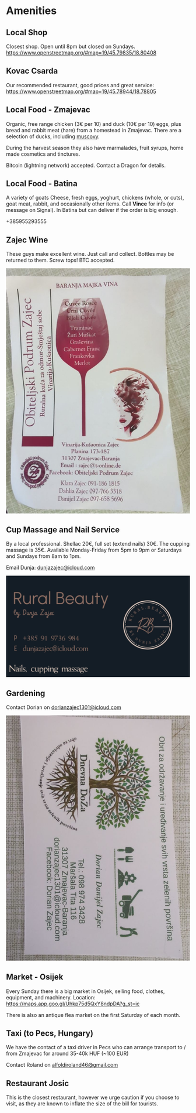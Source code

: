 # Amenities

## Local Shop

Closest shop.  Open until 8pm but closed on Sundays.  https://www.openstreetmap.org/#map=19/45.79835/18.80408

## Kovac Csarda

Our recommended restaurant, good prices and great service:  https://www.openstreetmap.org/#map=19/45.78944/18.78805

## Local Food - Zmajevac

Organic, free range chicken (3€ per 10) and duck (10€ per 10) eggs, plus bread and rabbit meat (hare) from a homestead in Zmajevac.  There are a selection of ducks, including [muscovy](https://www.growingwildroots.com/benefits-keeping-muscovy-ducks/).

During the harvest season they also have marmalades, fruit syrups, home made cosmetics and tinctures.

Bitcoin (lightning network) accepted.  Contact a Dragon for details.

## Local Food - Batina

A variety of goats Cheese, fresh eggs, yoghurt, chickens (whole, or cuts), goat meat, rabbit, and occasionally other items.  Call **Vince** for info (or message on Signal).  In Batina but can deliver if the order is big enough.

+385955293555

## Zajec Wine

These guys make excellent wine.  Just call and collect.  Bottles may be returned to them.  Screw tops!  BTC accepted.

![](static/assets/img/zajecwine.png)

## Cup Massage and Nail Service

By a local professional. Shellac 20€, full set (extend nails) 30€.  The cupping massage is 35€.
Available Monday-Friday from 5pm to 9pm or Saturdays and Sundays from 8am to 1pm.  

Email Dunja:  dunjazajec@icloud.com

![](static/assets/img/dunja.png)

## Gardening

Contact Dorian on dorianzajec1301@icloud.com

![](static/assets/img/gardening.png)

## Market - Osijek

Every Sunday there is a big market in Osijek, selling food, clothes, equipment, and machinery.  Location:  https://maps.app.goo.gl/Uhkp75d5QxY8ndpDA?g_st=ic

There is also an antique flea market on the first Saturday of each month.

## Taxi (to Pecs, Hungary)

We have the contact of a taxi driver in Pecs who can arrange transport to / from Zmajevac for around 35-40k HUF (~100 EUR)

Contact Roland on alfoldiroland46@gmail.com

## Restaurant Josic

This is the closest restaurant, however we urge caution if you choose to visit, as they are known to inflate the size of the bill for tourists.

